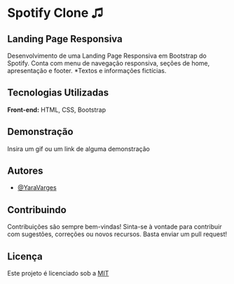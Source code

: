 
# Spotify Clone ♫
## Landing Page Responsiva
Desenvolvimento de uma Landing Page Responsiva em Bootstrap do Spotify. Conta com menu de navegação responsiva, seções de home, apresentação e footer. *Textos e informações fictícias.

## Tecnologias Utilizadas
**Front-end:** HTML, CSS, Bootstrap

## Demonstração
Insira um gif ou um link de alguma demonstração


## Autores
- [@YaraVarges](https://www.github.com/YaraVarges)


## Contribuindo
Contribuições são sempre bem-vindas!
Sinta-se à vontade para contribuir com sugestões, correções ou novos recursos. Basta enviar um pull request!

## Licença
Este projeto é licenciado sob a [MIT](https://choosealicense.com/licenses/mit/)

